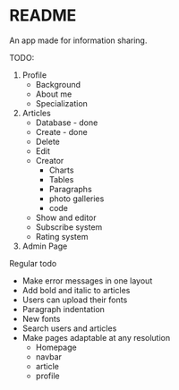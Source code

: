 # README

An app made for information sharing.

TODO:
1. Profile
    * Background
    * About me
    * Specialization
2. Articles
    * Database - done
    * Create - done
    * Delete
    * Edit
    * Creator
        * Charts
        * Tables
        * Paragraphs
        * photo galleries
        * code
    * Show and editor
    * Subscribe system
    * Rating system
3. Admin Page

Regular todo
* Make error messages in one layout
* Add bold and italic to articles
* Users can upload their fonts
* Paragraph indentation
* New fonts
* Search users and articles
* Make pages adaptable at any resolution
    * Homepage
    * navbar
    * article
    * profile

